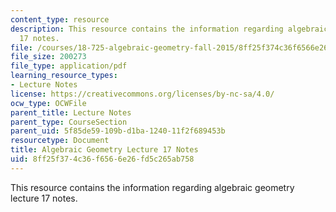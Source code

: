 ```yaml
---
content_type: resource
description: This resource contains the information regarding algebraic geometry lecture
  17 notes.
file: /courses/18-725-algebraic-geometry-fall-2015/8ff25f374c36f6566e26fd5c265ab758_MIT18_725F15_lec17.pdf
file_size: 200273
file_type: application/pdf
learning_resource_types:
- Lecture Notes
license: https://creativecommons.org/licenses/by-nc-sa/4.0/
ocw_type: OCWFile
parent_title: Lecture Notes
parent_type: CourseSection
parent_uid: 5f85de59-109b-d1ba-1240-11f2f689453b
resourcetype: Document
title: Algebraic Geometry Lecture 17 Notes
uid: 8ff25f37-4c36-f656-6e26-fd5c265ab758
---
```

This resource contains the information regarding algebraic geometry lecture 17 notes.